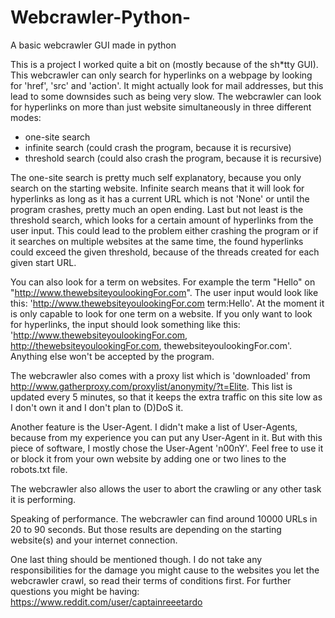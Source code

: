 # Webcrawler-Python-
A basic webcrawler GUI made in python

This is a project I worked quite a bit on (mostly because of the sh*tty GUI).
This webcrawler can only search for hyperlinks on a webpage by looking for 'href', 'src' and 'action'.
It might actually look for mail addresses, but this lead to some downsides such as being very slow.
The webcrawler can look for hyperlinks on more than just website simultaneously in three different modes:
  - one-site search
  - infinite search (could crash the program, because it is recursive)
  - threshold search (could also crash the program, because it is recursive)

The one-site search is pretty much self explanatory, because you only search on the starting website. 
Infinite search means that it will look for hyperlinks as long as it has a current URL which is not 'None' or until the program
crashes, pretty much an open ending.
Last but not least is the threshold search, which looks for a certain amount of hyperlinks from the user input. This could
lead to the problem either crashing the program or if it searches on multiple websites at the same time, the found hyperlinks
could exceed the given threshold, because of the threads created for each given start URL.

You can also look for a term on websites. For example the term "Hello" on "http://www.thewebsiteyoulookingFor.com".
The user input would look like this: 'http://www.thewebsiteyoulookingFor.com term:Hello'. At the moment it is only capable
to look for one term on a website.
If you only want to look for hyperlinks, the input should look something like this: 'http://www.thewebsiteyoulookingFor.com, http://thewebsiteyoulookingFor.com, thewebsiteyoulookingFor.com'. Anything else won't be accepted by the program.

The webcrawler also comes with a proxy list which is 'downloaded' from http://www.gatherproxy.com/proxylist/anonymity/?t=Elite.
This list is updated every 5 minutes, so that it keeps the extra traffic on this site low as I don't own it and I don't plan to
(D)DoS it.

Another feature is the User-Agent. I didn't make a list of User-Agents, because from my experience you can put any User-Agent in it. But with this piece of software, I mostly chose the User-Agent 'n00nY'. Feel free to use it or block it from your own website
by adding one or two lines to the robots.txt file.

The webcrawler also allows the user to abort the crawling or any other task it is performing.

Speaking of performance. The webcrawler can find around 10000 URLs in 20 to 90 seconds. But those results are depending on the
starting website(s) and your internet connection.

One last thing should be mentioned though. I do not take any responsibilities for the damage you might cause to the websites you let the webcrawler crawl, so read their terms of conditions first.
For further questions you might be having: https://www.reddit.com/user/captainreeetardo

